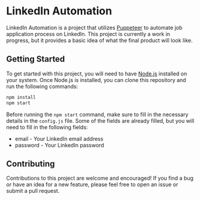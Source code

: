 # LinkedIn Automation

LinkedIn Automation is a project that utilizes [Puppeteer](https://pptr.dev/) to automate job application process on LinkedIn. This project is currently a work in progress, but it provides a basic idea of what the final product will look like.

## Getting Started

To get started with this project, you will need to have [Node.js](https://nodejs.org/) installed on your system. Once Node.js is installed, you can clone this repository and run the following commands:

```bash
npm install
npm start
```

Before running the `npm start` command, make sure to fill in the necessary details in the `config.js` file. Some of the fields are already filled, but you will need to fill in the following fields:

-   email - Your LinkedIn email address
-   password - Your LinkedIn password

## Contributing

Contributions to this project are welcome and encouraged! If you find a bug or have an idea for a new feature, please feel free to open an issue or submit a pull request.
